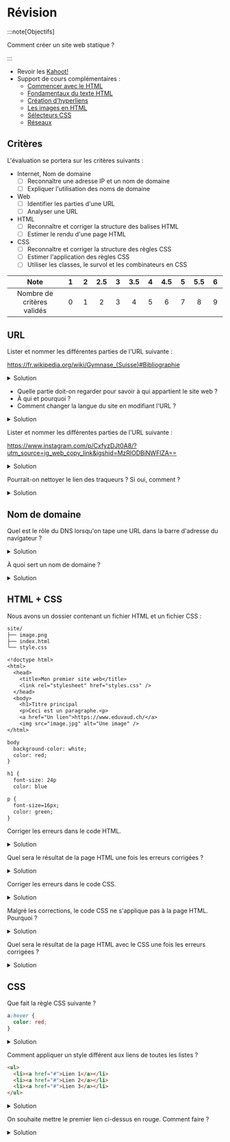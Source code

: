 # Révision

:::note[Objectifs]

Comment créer un site web statique ?

:::

- Revoir les [Kahoot!](https://create.kahoot.it/course/a4d8083e-9fe7-403e-aefa-8ed11af05c45)
- Support de cours complémentaires :
  - [Commencer avec le HTML](https://developer.mozilla.org/fr/docs/Learn/HTML/Introduction_to_HTML/Getting_started)
  - [Fondamentaux du texte HTML](https://developer.mozilla.org/fr/docs/Learn/HTML/Introduction_to_HTML/HTML_text_fundamentals)
  - [Création d'hyperliens](https://developer.mozilla.org/fr/docs/Learn/HTML/Introduction_to_HTML/Creating_hyperlinks)
  - [Les images en HTML](https://developer.mozilla.org/fr/docs/Learn/HTML/Multimedia_and_embedding/Images_in_HTML)
  - [Sélecteurs CSS](https://developer.mozilla.org/fr/docs/Learn/CSS/Building_blocks/Selectors)
  - [Réseaux](https://apprendre.modulo-info.ch/resx/index.html)

## Critères

L'évaluation se portera sur les critères suivants :

- Internet, Nom de domaine
  - [ ] Reconnaître une adresse IP et un nom de domaine
  - [ ] Expliquer l'utilisation des noms de domaine
- Web
  - [ ] Identifier les parties d'une URL
  - [ ] Analyser une URL
- HTML
  - [ ] Reconnaître et corriger la structure des balises HTML
  - [ ] Estimer le rendu d'une page HTML
- CSS
  - [ ] Reconnaître et corriger la structure des règles CSS
  - [ ] Estimer l'application des règles CSS
  - [ ] Utiliser les classes, le survol et les combinateurs en CSS

|            Note            | &nbsp;1&nbsp; | &nbsp;2&nbsp; | 2.5 | &nbsp;3&nbsp; | 3.5 | &nbsp;4&nbsp; | 4.5 | &nbsp;5&nbsp; | 5.5 | &nbsp;6&nbsp; |
| :------------------------: | :-----------: | :-----------: | :-: | :-----------: | :-: | :-----------: | :-: | :-----------: | :-: | :-----------: |
| Nombre de critères validés |       0       |       1       |  2  |       3       |  4  |       5       |  6  |       7       |  8  |       9       |

## URL

Lister et nommer les différentes parties de l'URL suivante :

https://fr.wikipedia.org/wiki/Gymnase_(Suisse)#Bibliographie

<details>
<summary>Solution</summary>

- Protocole : `https`
- Nom de domaine : `fr.wikipedia.org`
  - Domaine de troisième niveau (sous-domaine) : `fr`
  - Domaine de deuxième niveau (domaine) : `wikipedia`
  - Domaine de premier niveau (extension) : `org`
- Chemin : `/wiki/Gymnase_(Suisse)`
- Fragment : `#Bibliographie`

</details>

- Quelle partie doit-on regarder pour savoir à qui appartient le site web ?
- À qui et pourquoi ?
- Comment changer la langue du site en modifiant l'URL ?

<details>
<summary>Solution</summary>

- Domaine : `fr.wikipedia.org`
- Wikipedia loue le nom de domaine `wikipedia.org` et l'a configuré pour que `fr.wikipedia.org` pointe vers ses serveurs.
- En changeant `fr` par `en` dans le domaine : `en.wikipedia.org`

</details>

Lister et nommer les différentes parties de l'URL suivante :

https://www.instagram.com/p/CxfyzDJt0A8/?utm_source=ig_web_copy_link&igshid=MzRlODBiNWFlZA==

<details>
<summary>Solution</summary>

- Protocole : `https`
- Nom de domaine : `www.instagram.com`
  - Domaine de troisième niveau (sous-domaine) : `www`
  - Domaine de deuxième niveau (domaine) : `instagram`
  - Domaine de premier niveau (extension) : `com`
- Paramètres : `?utm_source=ig_web_copy_link&igshid=MzRlODBiNWFlZA==`
  - 2 paramètres :
    - `utm_source=ig_web_copy_link`
    - `igshid=MzRlODBiNWFlZA==`

</details>

Pourrait-on nettoyer le lien des traqueurs ? Si oui, comment ?

<details>
<summary>Solution</summary>

Les deux paramètres sont des traqueurs. On peut les supprimer pour nettoyer le lien : https://www.instagram.com/p/CxfyzDJt0A8/

- `utm_source` indique la source de la visite (paramètre UTM). Ici, c'est un lien copié depuis la version web d'Instagram.
- `igshid` est probablement un acronyme pour "Instagram Share ID". C'est un identifiant unique pour chaque visiteur. Il permet de suivre les visites d'un même utilisateur.

</details>

## Nom de domaine

Quel est le rôle du DNS lorsqu'on tape une URL dans la barre d'adresse du navigateur ?

<details>
<summary>Solution</summary>

Le DNS (Domain Name System) est un service qui permet de traduire un nom de domaine en adresse IP.
Lorsqu'on tape une URL dans la barre d'adresse du navigateur, le navigateur envoie une requête DNS pour obtenir l'adresse IP du serveur qui héberge le site web.
Puis, il envoie une requête HTTP à cette adresse IP pour récupérer le contenu du site.

</details>

À quoi sert un nom de domaine ?

<details>
<summary>Solution</summary>

Un nom de domaine permet d'associer un nom facilement mémorisable à une adresse IP.
Cela permet de simplifier l'accès aux sites web pour les utilisateurs.
Par exemple, il est plus facile de se souvenir de `google.com` que de `216.58.209.46`.

</details>

## HTML + CSS

Nous avons un dossier contenant un fichier HTML et un fichier CSS :

```txt
site/
├── image.png
├── index.html
└── style.css
```

```txt title="index.html"
<!doctype html>
<html>
  <head>
    <title>Mon premier site web</title>
    <link rel="stylesheet" href="styles.css" />
  </head>
  <body>
    <h1>Titre principal
    <p>Ceci est un paragraphe.<p>
    <a href="Un lien">https://www.eduvaud.ch/</a>
    <img src="image.jpg" alt="Une image" />
</html>
```

```txt title="style.css"
body
  background-color: white;
  color: red;
}

h1 {
  font-size: 24p
  color: blue

p {
  font-size=16px;
  color: green;
}
```

Corriger les erreurs dans le code HTML.

<details>
<summary>Solution</summary>

```html title="index.html"
<!doctype html>
<html>
  <head>
    <title>Mon premier site web</title>
    <link rel="stylesheet" href="styles.css" />
  </head>
  <body>
    <h1>Titre principal</h1>
    <p>Ceci est un paragraphe.</p>
    <img src="image.png" alt="Une image" />
  </body>
</html>
```

- La balise `<h1>` n'est pas fermée.
- La balise fermante `</p>` est manquante.
- Le texte du lien doit être entre les balises `<a>` et `</a>`.
- L'attribut `href` du lien doit contenir une URL valide.
- La balise `<body>` n'est pas fermée.
- L'attribut `src` de l'image doit pointer vers le fichier `image.png`, pas `image.jpg`.

</details>

Quel sera le résultat de la page HTML une fois les erreurs corrigées ?

<details>
<summary>Solution</summary>

```jsx live
<html>
  <head>
    <title>Mon premier site web</title>
  </head>
  <body>
    <h1>Titre principal</h1>
    <p>Ceci est un paragraphe.</p>
    <img
      src="https://upload.wikimedia.org/wikipedia/commons/8/83/Solid_white_bordered.svg"
      alt="Une image"
    />
  </body>
</html>
```

Avec `Mon premier site web` comme titre de l'onglet.

</details>

Corriger les erreurs dans le code CSS.

<details>
<summary>Solution</summary>

```css
body {
  background-color: white;
  color: black;
}

h1 {
  font-size: 24px;
  color: blue;
}

p {
  font-size: 16px;
  color: green;
}
```

- Les accolades `{}` doivent être utilisées pour délimiter les règles CSS.
- Les propriétés CSS doivent être séparées par des `;`.
- Les valeurs des propriétés CSS doivent être séparées par des `:`.
- Les unités de mesure doivent être écrites correctement (`px`).

</details>

Malgré les corrections, le code CSS ne s'applique pas à la page HTML. Pourquoi ?

<details>
<summary>Solution</summary>

Le lien vers le fichier CSS est incorrect dans le fichier HTML.

```html title="index.html"
<link rel="stylesheet" href="styles.css" />
```

Le nom du fichier CSS est `style.css`, pas `styles.css`.

- Soit renommer le fichier CSS en `styles.css`.
- Soit corriger le nom du fichier dans le lien.

</details>

Quel sera le résultat de la page HTML avec le CSS une fois les erreurs corrigées ?

<details>
<summary>Solution</summary>

```jsx live
<html>
  <head>
    <title>Mon premier site web</title>
  </head>
  <div style={{ backgroundColor: "white", color: "black" }}>
    <h1 style={{ fontSize: "24px", color: "blue" }}>Titre principal</h1>
    <p style={{ fontSize: "16px", color: "green" }}>Ceci est un paragraphe.</p>
    <img
      src="https://upload.wikimedia.org/wikipedia/commons/8/83/Solid_white_bordered.svg"
      alt="Une image"
    />
  </div>
</html>
```

Avec `Mon premier site web` comme titre de l'onglet.

</details>

## CSS

Que fait la règle CSS suivante ?

```css
a:hover {
  color: red;
}
```

<details>
<summary>Solution</summary>

La règle CSS `a:hover` applique le style `color: red` aux liens lorsqu'ils sont survolés par la souris.

</details>

Comment appliquer un style différent aux liens de toutes les listes ?

```html
<ul>
  <li><a href="#">Lien 1</a></li>
  <li><a href="#">Lien 2</a></li>
  <li><a href="#">Lien 3</a></li>
</ul>
```

<details>
<summary>Solution</summary>

```css
li a {
  color: orange;
}
```

Cette règle CSS applique le style `color: orange` à tous les liens (`<a>`) qui sont descendants d'un élément de liste (`<li>`).

</details>

On souhaite mettre le premier lien ci-dessus en rouge. Comment faire ?

<details>
<summary>Solution</summary>

Une solution est d'ajouter une classe au premier lien :

```html
<ul>
  <li><a href="#" class="red">Lien 1</a></li>
  <li><a href="#">Lien 2</a></li>
  <li><a href="#">Lien 3</a></li>
</ul>
```

Puis, d'ajouter une règle CSS pour cette classe :

```css
a.red {
  color: red;
}
```

Dans ce cas, la règle CSS `a.red` applique le style `color: red` uniquement aux liens qui ont la classe `red`.

</details>
